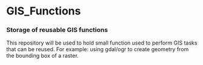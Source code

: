 # GIS_Functions
### Storage of reusable GIS functions

This repository will be used to hold small function used to perform GIS tasks that can be reused. For example: using gdal/ogr to create geometry from the bounding box of a raster.
